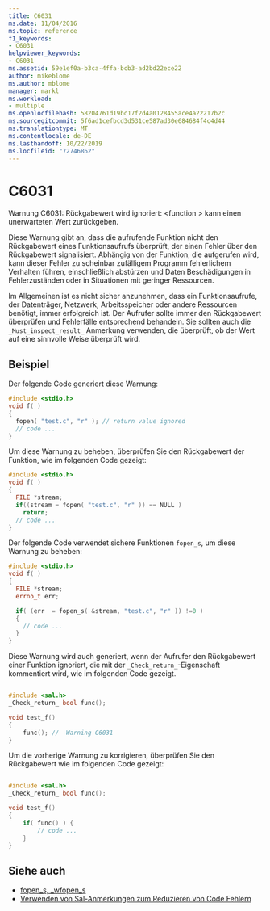 ```yaml
---
title: C6031
ms.date: 11/04/2016
ms.topic: reference
f1_keywords:
- C6031
helpviewer_keywords:
- C6031
ms.assetid: 59e1ef0a-b3ca-4ffa-bcb3-ad2bd22ece22
author: mikeblome
ms.author: mblome
manager: markl
ms.workload:
- multiple
ms.openlocfilehash: 58204761d19bc17f2d4a0128455ace4a22217b2c
ms.sourcegitcommit: 5f6ad1cefbcd3d531ce587ad30e684684f4c4d44
ms.translationtype: MT
ms.contentlocale: de-DE
ms.lasthandoff: 10/22/2019
ms.locfileid: "72746862"
---
```

# <a name="c6031"></a>C6031
Warnung C6031: Rückgabewert wird ignoriert: \<function > kann einen unerwarteten Wert zurückgeben.

 Diese Warnung gibt an, dass die aufrufende Funktion nicht den Rückgabewert eines Funktionsaufrufs überprüft, der einen Fehler über den Rückgabewert signalisiert. Abhängig von der Funktion, die aufgerufen wird, kann dieser Fehler zu scheinbar zufälligem Programm fehlerlichem Verhalten führen, einschließlich abstürzen und Daten Beschädigungen in Fehlerzuständen oder in Situationen mit geringer Ressourcen.

 Im Allgemeinen ist es nicht sicher anzunehmen, dass ein Funktionsaufrufe, der Datenträger, Netzwerk, Arbeitsspeicher oder andere Ressourcen benötigt, immer erfolgreich ist. Der Aufrufer sollte immer den Rückgabewert überprüfen und Fehlerfälle entsprechend behandeln. Sie sollten auch die `_Must_inspect_result_` Anmerkung verwenden, die überprüft, ob der Wert auf eine sinnvolle Weise überprüft wird.

## <a name="example"></a>Beispiel
 Der folgende Code generiert diese Warnung:

```cpp
#include <stdio.h>
void f( )
{
  fopen( "test.c", "r" ); // return value ignored
  // code ...
}
```

 Um diese Warnung zu beheben, überprüfen Sie den Rückgabewert der Funktion, wie im folgenden Code gezeigt:

```cpp
#include <stdio.h>
void f( )
{
  FILE *stream;
  if((stream = fopen( "test.c", "r" )) == NULL )
    return;
  // code ...
}
```

 Der folgende Code verwendet sichere Funktionen `fopen_s`, um diese Warnung zu beheben:

```cpp
#include <stdio.h>
void f( )
{
  FILE *stream;
  errno_t err;

  if( (err  = fopen_s( &stream, "test.c", "r" )) !=0 )
  {
    // code ...
  }
}
```

 Diese Warnung wird auch generiert, wenn der Aufrufer den Rückgabewert einer Funktion ignoriert, die mit der `_Check_return_`-Eigenschaft kommentiert wird, wie im folgenden Code gezeigt.

```cpp

#include <sal.h>
_Check_return_ bool func();

void test_f()
{
    func(); //  Warning C6031
}
```

 Um die vorherige Warnung zu korrigieren, überprüfen Sie den Rückgabewert wie im folgenden Code gezeigt:

```cpp

#include <sal.h>
_Check_return_ bool func();

void test_f()
{
    if( func() ) {
        // code ...
    }
}
```

## <a name="see-also"></a>Siehe auch

- [fopen_s, _wfopen_s](/cpp/c-runtime-library/reference/fopen-s-wfopen-s)
- [Verwenden von Sal-Anmerkungen zum Reduzieren von Code Fehlern](using-sal-annotations-to-reduce-c-cpp-code-defects.md)
